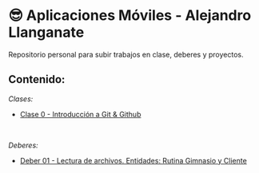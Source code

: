 #  😎 Aplicaciones Móviles - Alejandro Llanganate
Repositorio personal para subir trabajos en clase, deberes y proyectos.
## Contenido:
 
*Clases:*
- [Clase 0 - Introducción a Git & Github]()
<br>

*Deberes:*

- [Deber 01 - Lectura de archivos. Entidades: Rutina Gimnasio y Cliente]()
